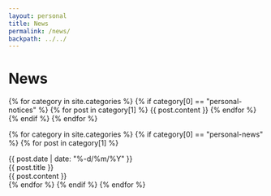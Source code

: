 ```yaml
---
layout: personal
title: News
permalink: /news/
backpath: ../../
---
```


<h1 id="publications">News</h1>

{% for category in site.categories %}
{% if category[0] == "personal-notices" %}
{% for post in category[1] %}
{{ post.content }}
{% endfor %}
{% endif %}
{% endfor %}

{% for category in site.categories %}
{% if category[0] == "personal-news" %}
{% for post in category[1] %}
<div class="newspiece">
    <div class="date">
        {{ post.date | date: "%-d/%m/%Y" }}
    </div>
    <div class="newsmain">
        <div class="headline">
            {{ post.title }}
        </div>
        {{ post.content }}
    </div>
</div>
{% endfor %}
{% endif %}
{% endfor %}